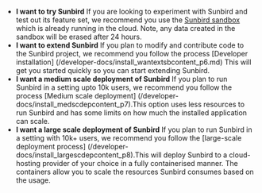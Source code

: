 *  **I want to try Sunbird**
	If you are looking to experiment with Sunbird and test out its feature set, we recommend you use the [Sunbird sandbox](https://staging.open-sunbird.org/) which is already running in the cloud. Note, any data created in the sandbox will be erased after 24 hours.
*  **I want to extend Sunbird**
	If you plan to modify and contribute code to the Sunbird project, we recommend you follow the process [Developer installation]
	(/developer-docs/install_wantextsbcontent_p6.md)
	This will get you started quickly so you can start extending Sunbird.
* **I want a medium scale deployment of Sunbird**
	If you plan to run Sunbird in a setting upto 10k users, we recommend you follow the process [Medium scale deployment]
	(/developer-docs/install_medscdepcontent_p7).This option uses less resources to run Sunbird and has some limits on how much the 	 installed application can scale.
* **I want a large scale deployment of Sunbird** If you plan to run Sunbird in a setting with 10k+ users, we recommend you follow the [large-scale deployment process] (/developer-docs/install_largescdepcontent_p8).This will deploy Sunbird to a cloud-hosting provider of your choice in a fully containerised manner. The containers allow you to scale the resources Sunbird consumes based on the usage.
